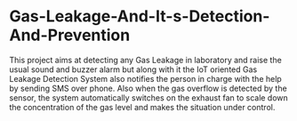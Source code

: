 # Gas-Leakage-And-It-s-Detection-And-Prevention
This project aims at detecting any Gas Leakage in laboratory and raise the usual sound and buzzer alarm but along with it the IoT oriented Gas Leakage Detection System also notifies the person in charge with the help by sending SMS over phone. Also when the gas overflow is detected by the sensor, the system automatically switches on the exhaust fan to scale down the concentration of the gas level and makes the situation under control.
